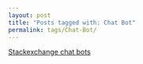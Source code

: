 ```yaml
---
layout: post
title: "Posts tagged with: Chat Bot"
permalink: tags/Chat-Bot/
---
```

[Stackexchange chat bots](/2012/01/stackexchange-chat-bots)
